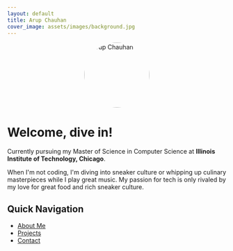 ```yaml
---
layout: default
title: Arup Chauhan
cover_image: assets/images/background.jpg
---
```


<img src="{{ site.baseurl }}/assets/images/avatar.jpg" alt="Arup Chauhan" style="width:150px;height:150px;border-radius:50%;margin:auto;display:block;">

# Welcome, dive in!

Currently pursuing my Master of Science in Computer Science at **Illinois Institute of Technology, Chicago**.


When I'm not coding, I'm diving into sneaker culture or whipping up culinary masterpieces while I play great music. My passion for tech is only rivaled by my love for great food and rich sneaker culture.

## Quick Navigation <i class="fas fa-link"></i>
- [About Me](/about/) <i class="fas fa-user"></i>
- [Projects](/projects/) <i class="fas fa-project-diagram"></i>
- [Contact](/contact/) <i class="fas fa-envelope"></i>
